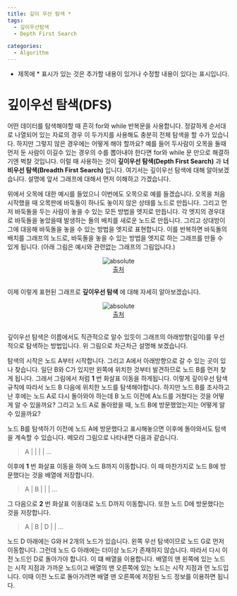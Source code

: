 ```yaml
---
title: 깊이 우선 탐색 *
tags:
  - 깊이우선탐색
  - Depth First Search

categories:
  - Algorithm
---
```


- 제목에 * 표시가 있는 것은 추가할 내용이 있거나 수정할 내용이 있다는 표시입니다.

# 깊이우선 탐색(DFS)

어떤 데이터를 탐색해야할 때 흔히 for와 while 반복문을 사용합니다. 정갈하게 순서대로 나열되어 있는 자료의 경우 이 두가지를 사용해도 충분히 전체 탐색을 할 수가 있습니다. 하지만 그렇지 않은 경우에는 어떻게 해야 할까요? 예를 들어 두사람이 오목을 둘때 먼저 둔 사람이 이길수 있는 경우의 수를 뽑아내야 한다면 for와 while 문 만으로 해결하기엔 벅찰 것입니다. 이럴 때 사용하는 것이 **깊이우선 탐색(Depth First Search)** 과 **너비우선 탐색(Breadth First Search)** 입니다. 여기서는 깊이우선 탐색에 대해 알아보겠습니다. 설명에 앞서 그래프에 대해서 먼저 이해하고 가겠습니다.

위에서 오목에 대한 예시를 들었으니 이번에도 오목으로 예를 들겠습니다. 오목을 처음 시작했을 때 오목판에 바둑돌이 하나도 놓이지 않은 상태를 노드로 만듭니다. 그리고 먼저 바둑돌을 두는 사람이 놓을 수 있는 모든 방법을 엣지로 만듭니다. 각 엣지의 경우대로 바둑돌을 놓았을때 발생하는 돌의 배치를 새로운 노드로 만듭니다. 그리고 상대방이 그에 대응해 바둑돌을 놓을 수 있는 방법을 엣지로 표현합니다. 이를 반복하면 바둑돌의 배치를 그래프의 노드로, 바둑돌을 놓을 수 있는 방법을 엣지로 하는 그래프를 만들 수 있게 됩니다. (아래 그림은 예시와 관련없는 그래프의 그림입니다.)

<center><img data-action="zoom" src='{{ "/assets/img/graph_01.png" | relative_url }}' alt='absolute'></center>
<center><a href="https://www.thesearchagency.com/2017/01/supercharge-influencer-marketing-efforts-social-graph-theory/">출처</a></center>
<br/>

이제 이렇게 표현된 그래프로 **깊이우선 탐색** 에 대해 자세히 알아보겠습니다.

<center><img data-action="zoom" src='{{ "/assets/img/dfs_01.png" | relative_url }}' alt='absolute'></center>
<center><a href="https://www.researchgate.net/figure/Fig-4-Illustrating-DFS-algorithm_fig2_271523961">출처</a></center>
<br/>

깊이우선 탐색은 이름에서도 직관적으로 알수 있듯이 그래프의 아래방향(깊이)를 우선적으로 탐색하는 방법입니다. 위 그림으로 차근차근 설명해 보겠습니다.

탐색의 시작은 노드 A부터 시작합니다. 그리고 A에서 아래방향으로 갈 수 있는 곳이 있나 찾습니다. 일단 B와 C가 있지만 왼쪽에 위치한 것부터 발견하므로 노드 B를 먼저 찾게 됩니다. 그래서 그림에서 처럼 **1** 번 화살표 이동을 하게됩니다. 이렇게 깊이우선 탐색 규칙에 따라서 노드 B 다음에 위치한 노드를 탐색해야합니다. 하지만 노드 B를 조사하고 난 후에는 노드 A로 다시 돌아와야 하는데 B 노드 이전에 A노드를 거쳤다는 것을 어떻게 알 수 있을까요? 그리고 노드 A로 돌아왔을 때, 노드 B에 방문했었는지는 어떻게 알수 있을까요?

 노드 B를 탐색하기 이전에 노드 A에 방문했다고 표시해놓으면 이후에 돌아와서도 탐색을 계속할 수 있습니다. 메모리 그림으로 나타내면 다음과 같습니다.

 > A | | | | ...

 이후에 **1** 번 화살표 이동을 하여 노드 B까지 이동합니다. 이 때 마찬가지로 노드 B에 방문했다는 것을 배열에 저장합니다.

 > A | B | | | ...

 그 다음으로 **2** 번 화살표 이동대로 노드 D까지 이동합니다. 또한 노드 D에 방문했다는 것을 저장합니다.

 > A | B | D | | ...

 노드 D 아래에는 G와 H 2개의 노드가 있습니다. 왼쪽 우선 탐색이므로 노드 G로 먼저 이동합니다. 그런데 노드 G 아래에는 더이상 노드가 존재하지 않습니다. 따라서 다시 이전 노드인 D로 돌아가야 합니다. 이 떄 배열을 이용합니다. 배열의 맨 왼쪽에 있는 노드는 시작 지점과 가까운 노드이고 배열의 맨 오른쪽에 있는 노드는 시작 지점과 먼 노드입니다. 이때 이전 노드로 돌아가려면 배열 맨 오른쪽에 저장된 노드 정보를 이용하면 됩니다.
